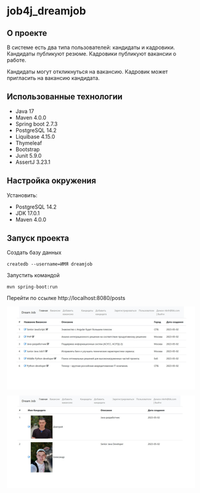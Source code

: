 # job4j_dreamjob

## О проекте
В системе есть два типа пользователей: кандидаты и кадровики.
Кандидаты публикуют резюме.
Кадровики публикуют вакансии о работе.

Кандидаты могут откликнуться на вакансию. Кадровик может пригласить на вакансию кандидата.

## Использованные технологии
- Java 17
- Maven 4.0.0
- Spring boot 2.7.3
- PostgreSQL 14.2
- Liquibase 4.15.0
- Thymeleaf
- Bootstrap
- Junit 5.9.0
- AssertJ 3.23.1

## Настройка окружения
Установить:
- PostgreSQL 14.2
- JDK 17.0.1
- Maven 4.0.0

## Запуск проекта
Создать базу данных
```
createdb --username=ИМЯ dreamjob
```

Запустить командой
```
mvn spring-boot:run
```

Перейти по ссылке http://localhost:8080/posts

![List of posts](img/job1.JPG)

![List of candidates](img/job2.JPG)

